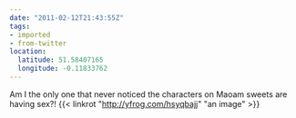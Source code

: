 ```yaml
---
date: "2011-02-12T21:43:55Z"
tags:
- imported
- from-twitter
location:
  latitude: 51.58407165
  longitude: -0.11833762
---
```

Am I the only one that never noticed the characters on Maoam sweets are having sex?\! {{< linkrot "http://yfrog.com/hsyqbajj" "an image" >}}
